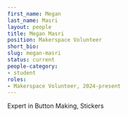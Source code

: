 ```yaml
---
first_name: Megan
last_name: Masri
layout: people
title: Megan Masri
position: Makerspace Volunteer 
short_bio:
slug: megan-masri
status: current
people-category:
- student
roles:
- Makerspace Volunteer, 2024-present
---
```


Expert in Button Making, Stickers
